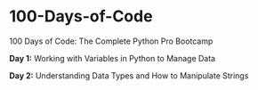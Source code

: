 # 100-Days-of-Code
100 Days of Code: The Complete Python Pro Bootcamp

**Day 1:** Working with Variables in Python to Manage Data

**Day 2:** Understanding Data Types and How to Manipulate Strings
